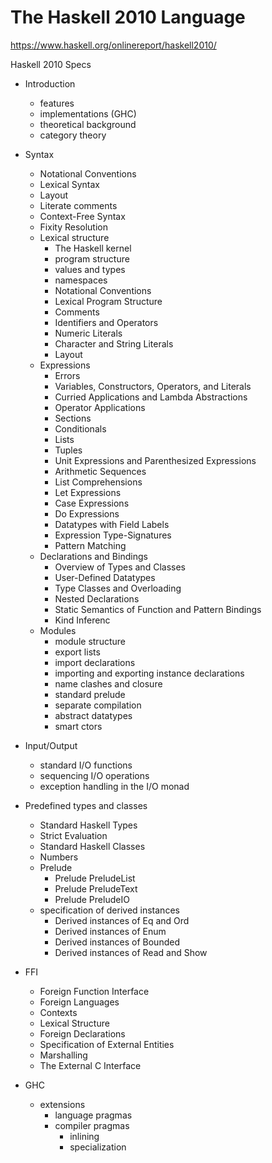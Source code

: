 # The Haskell 2010 Language

https://www.haskell.org/onlinereport/haskell2010/


Haskell 2010 Specs

* Introduction
  - features
  - implementations (GHC)
  - theoretical background
  - category theory

* Syntax
  - Notational Conventions
  - Lexical Syntax
  - Layout
  - Literate comments
  - Context-Free Syntax
  - Fixity Resolution
  * Lexical structure
    - The Haskell kernel
    - program structure
    - values and types
    - namespaces
    - Notational Conventions
    - Lexical Program Structure
    - Comments
    - Identifiers and Operators
    - Numeric Literals
    - Character and String Literals
    - Layout
  * Expressions
    - Errors
    - Variables, Constructors, Operators, and Literals
    - Curried Applications and Lambda Abstractions
    - Operator Applications
    - Sections
    - Conditionals
    - Lists
    - Tuples
    - Unit Expressions and Parenthesized Expressions
    - Arithmetic Sequences
    - List Comprehensions
    - Let Expressions
    - Case Expressions
    - Do Expressions
    - Datatypes with Field Labels
    - Expression Type-Signatures
    - Pattern Matching
  * Declarations and Bindings
    - Overview of Types and Classes
    - User-Defined Datatypes
    - Type Classes and Overloading
    - Nested Declarations
    - Static Semantics of Function and Pattern Bindings
    - Kind Inferenc
  * Modules
    - module structure
    - export lists
    - import declarations
    - importing and exporting instance declarations
    - name clashes and closure
    - standard prelude
    - separate compilation
    - abstract datatypes
    - smart ctors

* Input/Output
  - standard I/O functions
  - sequencing I/O operations
  - exception handling in the I/O monad

* Predefined types and classes
  - Standard Haskell Types
  - Strict Evaluation
  - Standard Haskell Classes
  - Numbers
  * Prelude
    - Prelude PreludeList
    - Prelude PreludeText
    - Prelude PreludeIO
  * specification of derived instances
    - Derived instances of Eq and Ord
    - Derived instances of Enum
    - Derived instances of Bounded
    - Derived instances of Read and Show

* FFI
  - Foreign Function Interface
  - Foreign Languages
  - Contexts
  - Lexical Structure
  - Foreign Declarations
  - Specification of External Entities
  - Marshalling
  - The External C Interface

* GHC
  * extensions
    * language pragmas
    * compiler pragmas
      - inlining
      - specialization

